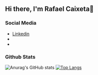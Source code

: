 ## Hi there, I'm Rafael Caixeta👋

### Social Media
- [Linkedin](https://www.linkedin.com/in/rafael-caixeta-05402b217/)
-
-
### Github Stats
![Anurag's GitHub stats](https://github-readme-stats.vercel.app/api?username=Caixetadev&show_icons=true&theme=dracula)
[![Top Langs](https://github-readme-stats.vercel.app/api/top-langs/?username=Caixetadev&layout=compact&theme=dracula)](https://github.com/anuraghazra/github-readme-stats)

